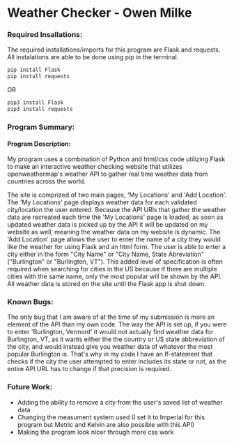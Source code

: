 <h1>Weather Checker - Owen Milke</h1>

<h3>Required Insallations:</h3>
The required installations/imports for this program are Flask and requests. All instalations are able to be done using pip in the terminal.

```bash
pip install Flask
pip install requests
```
OR
```bash
pip3 install Flask
pip3 install requests
```

<h3>Program Summary:</h3>
<h4>Program Description:</h4>

My program uses a combination of Python and html/css code utilizing Flask to make an interactive weather checking website that utilizes openweathermap's weather API to gather real time weather data from countries across the world.

The site is comprized of two main pages, 'My Locations' and 'Add Location'. 
The 'My Locations' page displays weather data for each validated city/location the user entered. Because the API URls that gather the weather data are recreated each time the 'My Locations' page is loaded, as soon as updated weather data is picked up by the API it will be updated on my website as well, meaning the weather data on my website is dynamic.
The 'Add Location' page allows the user to enter the name of a city they would like the weather for using Flask and an html form. The user is able to enter a city either in the form "City Name" or "City Name, State Abreviation" ("Burlington" or "Burlington, VT"). This added level of specification is often required when searching for cities in the US because if there are multiple cities with the same name, only the most popular will be shown by the API.
All weather data is stored on the site until the Flask app is shut down.

<h3>Known Bugs:</h3>
The only bug that I am aware of at the time of my submission is more an element of the API than my own code. The way the API is set up, if you were to enter 'Burlington, Vermont' it would not actually find weather data for Burlington, VT, as it wants either the the country or US state abbreviation of the city, and would instead give you weather data of whatever the most popular Burlington is. That's why in my code I have an If-statement that checks if the city the user attempted to enter includes its state or not, as the entire API URL has to change if that precision is required.

<h3>Future Work:</h3>

* Adding the ability to remove a city from the user's saved list of weather data
* Changing the measument system used (I set it to Imperial for this program but Metric and Kelvin are also possible with this API)
* Making the program look nicer through more css work

